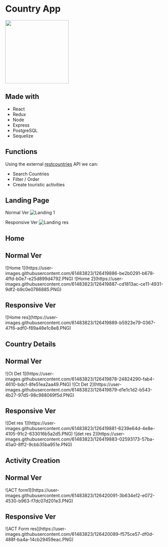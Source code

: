 



# Country App

<p align="left">
  <img height="200" src="https://dbdzm869oupei.cloudfront.net/img/sticker/preview/25900.png" />
</p>


## Made with

  - React 
  - Redux 
  - Node
  - Express
  - PostgreSQL 
  - Sequelize


## Functions

Using the external [restcountries](https://restcountries.eu/) API we can:

  - Search Countries
  - Filter / Order
  - Create touristic activities 


## Landing Page
Normal Ver
![Landing 1](https://user-images.githubusercontent.com/61483823/126420145-09fdd1ec-b376-48c6-84cd-fa5384da2f5c.PNG)

Responsive Ver
![Landing res](https://user-images.githubusercontent.com/61483823/126420146-c44d034e-e978-40ef-a5eb-57d5723d67fb.PNG)

## Home
<h2>Normal Ver</h2>
![Home 1](https://user-images.githubusercontent.com/61483823/126419886-be2b0291-b678-4ffd-b0e7-e25d899d4792.PNG)
![Home 2](https://user-images.githubusercontent.com/61483823/126419887-cd1813ac-ce11-4931-9df2-b9c0e0766885.PNG)

<h2>Responsive Ver</h2>
![Home res](https://user-images.githubusercontent.com/61483823/126419889-b5923e79-0367-47f6-adf0-f89a48e1c8e8.PNG)


## Country Details 
<h2>Normal Ver</h2>
![Ct Det 1](https://user-images.githubusercontent.com/61483823/126419878-24824290-fab4-4610-bdcf-8fe51ea2aa49.PNG)
![Ct Det 2](https://user-images.githubusercontent.com/61483823/126419879-d1e1c1d2-b543-4b27-97d5-98c988069f5d.PNG)

<h2>Responsive Ver</h2>
![Det res 1](https://user-images.githubusercontent.com/61483823/126419881-6239e64d-4e8e-4105-91c2-633016b5a2d5.PNG)
![det res 2](https://user-images.githubusercontent.com/61483823/126419883-02593173-57ba-45a0-8ff2-9cbb35ba951e.PNG)


## Activity Creation
<h2>Normal Ver</h2>
![ACT form1](https://user-images.githubusercontent.com/61483823/126420091-3b634e12-e072-4530-b963-f7dc07d201e3.PNG)

<h2>Responsive Ver</h2>
![ACT Form res](https://user-images.githubusercontent.com/61483823/126420089-f575ce57-df0d-488f-ba4a-14cb29459eac.PNG)

